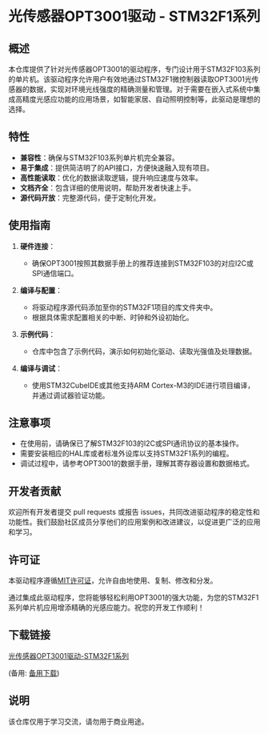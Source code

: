 # 光传感器OPT3001驱动 - STM32F1系列

## 概述

本仓库提供了针对光传感器OPT3001的驱动程序，专门设计用于STM32F103系列的单片机。该驱动程序允许用户有效地通过STM32F1微控制器读取OPT3001光传感器的数据，实现对环境光线强度的精确测量和管理。对于需要在嵌入式系统中集成高精度光感应功能的应用场景，如智能家居、自动照明控制等，此驱动是理想的选择。

## 特性

- **兼容性**：确保与STM32F103系列单片机完全兼容。
- **易于集成**：提供简洁明了的API接口，方便快速融入现有项目。
- **高性能读取**：优化的数据读取逻辑，提升响应速度与效率。
- **文档齐全**：包含详细的使用说明，帮助开发者快速上手。
- **源代码开放**：完整源代码，便于定制化开发。

## 使用指南

1. **硬件连接**：
    - 确保OPT3001按照其数据手册上的推荐连接到STM32F103的对应I2C或SPI通信端口。
    
2. **编译与配置**：
    - 将驱动程序源代码添加至你的STM32F1项目的库文件夹中。
    - 根据具体需求配置相关的中断、时钟和外设初始化。
    
3. **示例代码**：
    - 仓库中包含了示例代码，演示如何初始化驱动、读取光强值及处理数据。
    
4. **编译与调试**：
    - 使用STM32CubeIDE或其他支持ARM Cortex-M3的IDE进行项目编译，并通过调试器验证功能。

## 注意事项

- 在使用前，请确保已了解STM32F103的I2C或SPI通讯协议的基本操作。
- 需要安装相应的HAL库或者标准外设库以支持STM32F1系列的编程。
- 调试过程中，请参考OPT3001的数据手册，理解其寄存器设置和数据格式。

## 开发者贡献

欢迎所有开发者提交 pull requests 或报告 issues，共同改进驱动程序的稳定性和功能性。我们鼓励社区成员分享他们的应用案例和改进建议，以促进更广泛的应用和学习。

## 许可证

本驱动程序遵循[MIT许可证](https://choosealicense.com/licenses/mit/)，允许自由地使用、复制、修改和分发。

通过集成此驱动程序，您将能够轻松利用OPT3001的强大功能，为您的STM32F1系列单片机应用增添精确的光感应能力。祝您的开发工作顺利！

## 下载链接
[光传感器OPT3001驱动-STM32F1系列](https://pan.quark.cn/s/166a71f3160e) 

(备用: [备用下载](https://pan.baidu.com/s/1RxXKXSkOOxoDf96zqgI3SQ?pwd=1234))

## 说明

该仓库仅用于学习交流，请勿用于商业用途。
